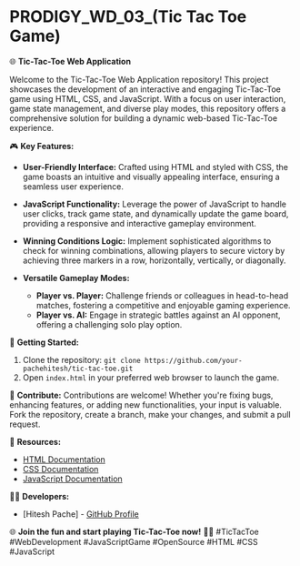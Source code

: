 # PRODIGY_WD_03_(Tic Tac Toe Game)
🌐 **Tic-Tac-Toe Web Application**

Welcome to the Tic-Tac-Toe Web Application repository! This project showcases the development of an interactive and engaging Tic-Tac-Toe game using HTML, CSS, and JavaScript. With a focus on user interaction, game state management, and diverse play modes, this repository offers a comprehensive solution for building a dynamic web-based Tic-Tac-Toe experience.

🎮 **Key Features:**
- **User-Friendly Interface:** Crafted using HTML and styled with CSS, the game boasts an intuitive and visually appealing interface, ensuring a seamless user experience.

- **JavaScript Functionality:** Leverage the power of JavaScript to handle user clicks, track game state, and dynamically update the game board, providing a responsive and interactive gameplay environment.

- **Winning Conditions Logic:** Implement sophisticated algorithms to check for winning combinations, allowing players to secure victory by achieving three markers in a row, horizontally, vertically, or diagonally.

- **Versatile Gameplay Modes:**
  - **Player vs. Player:** Challenge friends or colleagues in head-to-head matches, fostering a competitive and enjoyable gaming experience.
  - **Player vs. AI:** Engage in strategic battles against an AI opponent, offering a challenging solo play option.

🚀 **Getting Started:**
1. Clone the repository: `git clone https://github.com/your-pachehitesh/tic-tac-toe.git`
2. Open `index.html` in your preferred web browser to launch the game.

🌟 **Contribute:**
Contributions are welcome! Whether you're fixing bugs, enhancing features, or adding new functionalities, your input is valuable. Fork the repository, create a branch, make your changes, and submit a pull request.

🔗 **Resources:**
- [HTML Documentation](https://developer.mozilla.org/en-US/docs/Web/HTML)
- [CSS Documentation](https://developer.mozilla.org/en-US/docs/Web/CSS)
- [JavaScript Documentation](https://developer.mozilla.org/en-US/docs/Web/JavaScript)

👩‍💻 **Developers:**
- [Hitesh Pache] - [GitHub Profile](https://github.com/your-pachehitesh)

🌐 **Join the fun and start playing Tic-Tac-Toe now!** 🌈🎉 #TicTacToe #WebDevelopment #JavaScriptGame #OpenSource #HTML #CSS #JavaScript
